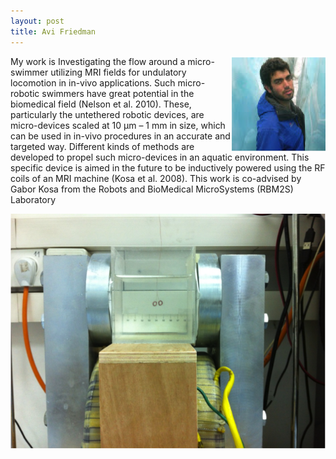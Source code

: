 ```yaml
---
layout: post
title: Avi Friedman
---
```



<html>
<img src = "../images/avi_friedman.png" align = "right">
</html>

My work is Investigating the flow around a micro-swimmer utilizing MRI fields for undulatory locomotion in in-vivo applications. Such micro-robotic swimmers have great potential in the biomedical field (Nelson et al. 2010). These, particularly the untethered robotic devices, are micro-devices scaled at 10 µm – 1 mm in size, which can be used in in-vivo procedures in an accurate and targeted way.
Different kinds of methods are developed to propel such micro-devices in an aquatic environment. This specific device is aimed in the future to be inductively powered using the RF coils of an MRI machine (Kosa et al. 2008).
This work is co-advised by Gabor Kosa from the Robots and BioMedical MicroSystems (RBM2S) Laboratory


![](../images/swimmer_project.png)
